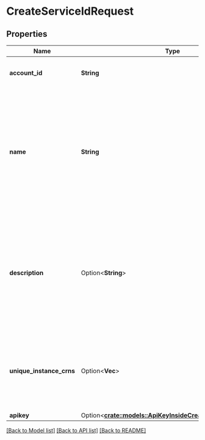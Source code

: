 # CreateServiceIdRequest

## Properties

Name | Type | Description | Notes
------------ | ------------- | ------------- | -------------
**account_id** | **String** | ID of the account the service ID belongs to. | 
**name** | **String** | Name of the Service Id. The name is not checked for uniqueness. Therefore multiple names with the same value can exist. Access is done via the UUID of the Service Id. | 
**description** | Option<**String**> | The optional description of the Service Id. The 'description' property is only available if a description was provided during a create of a Service Id. | [optional]
**unique_instance_crns** | Option<**Vec<String>**> | Optional list of CRNs (string array) which point to the services connected to the service ID. | [optional]
**apikey** | Option<[**crate::models::ApiKeyInsideCreateServiceIdRequest**](ApiKeyInsideCreateServiceIdRequest.md)> |  | [optional]

[[Back to Model list]](../README.md#documentation-for-models) [[Back to API list]](../README.md#documentation-for-api-endpoints) [[Back to README]](../README.md)


